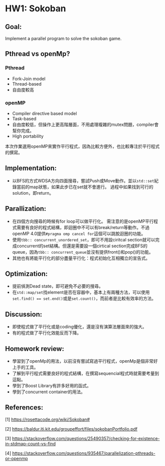 # HW1: Sokoban

## Goal:
Implement a parallel program to solve the sokoban game.
    
## Pthread vs openMp?
### Pthread
- Fork-Join model
- Thread-based
- 自由度較高

### openMP
- Compiler directive based model
- Task-based
- 自由度較低，但操作上更高階層面，不用處理複雜的mutex問題，compiler會幫你完成。
- High portability

本次作業選用openMP來實作平行程式，因為比較方便外，也比較專注於平行程式的撰寫。

## Implementation:
* 以BFS的方式WDSA方向四面搜尋，嘗試Push或Move動作。並以`std::set`紀錄當前的map狀態，如果此步已在set就不會進行。
    過程中如果找到可行的solution，即return。

## Parallization:
* 在四個方向搜尋的時候有for loop可以做平行化。
    需注意的是openMP平行程式需要有良好的程式結構，即迴圈中不可以有break/return等動作。不過openMP 4.0提供`#pragma omp cancel for`這個可以跳脫迴圈的功能。
* 使用`tbb:: concurrent_unordered_set`，即可不用設ciritcal section就可以完成concurrent的set結構。但還是需要設一個cirtical section完成BFS的queue，因為`tbb:: concurrent_queue`並沒有提供front()和pop()的功能。
* 其他也有將能平行化的部分盡量平行化：程式初始化互相獨立的宣告式。

## Optimization:
* 提前偵測Dead state，即可避免不必要的搜尋。
* 在`std::map/set`找element是否在容器中，基本上有兩種方法，可以使用`set.find() == set.end()`或是`set.count()`，而前者是比較有效率的方法。

## Discussion:
* 即使程式做了平行化或是coding優化，還是沒有演算法層面來的強大。
* 有的程式做了平行化效能反而下降。

## Homework review:
* 學習到了openMp的用法，以前沒有嘗試寫過平行程式，openMp是個非常好上手的工具。
* 了解到平行程式需要良好的程式結構，在撰寫sequencial程式時就需要考量到這點。
* 學到了Boost Library有許多好用的函式。
* 學到了concurrent container的用法。

## References:
[1] https://rosettacode.org/wiki/Sokoban#

[2] https://baldur.iti.kit.edu/groupeffort/files/sokobanPortfolio.pdf

[3] https://stackoverflow.com/questions/25490357/checking-for-existence-in-stdmap-count-vs-find

[4] https://stackoverflow.com/questions/935467/parallelization-pthreads-or-openmp


